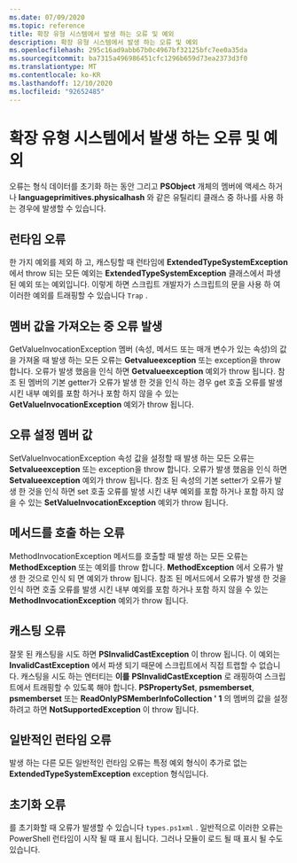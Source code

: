 ```yaml
---
ms.date: 07/09/2020
ms.topic: reference
title: 확장 유형 시스템에서 발생 하는 오류 및 예외
description: 확장 유형 시스템에서 발생 하는 오류 및 예외
ms.openlocfilehash: 295c16ad9abb67b0c4967bf32125bfc7ee0a35da
ms.sourcegitcommit: ba7315a496986451cfc1296b659d73ea2373d3f0
ms.translationtype: MT
ms.contentlocale: ko-KR
ms.lasthandoff: 12/10/2020
ms.locfileid: "92652485"
---
```

# <a name="errors-and-exceptions-in-the-extended-type-system"></a>확장 유형 시스템에서 발생 하는 오류 및 예외

오류는 형식 데이터를 초기화 하는 동안 그리고 **PSObject** 개체의 멤버에 액세스 하거나 **languageprimitives.physicalhash** 와 같은 유틸리티 클래스 중 하나를 사용 하는 경우에 발생할 수 있습니다.

## <a name="runtime-errors"></a>런타임 오류

한 가지 예외를 제외 하 고, 캐스팅할 때 런타임에 **ExtendedTypeSystemException** 에서 throw 되는 모든 예외는 **ExtendedTypeSystemException** 클래스에서 파생 된 예외 또는 예외입니다. 이렇게 하면 스크립트 개발자가 스크립트의 문을 사용 하 여 이러한 예외를 트래핑할 수 있습니다 `Trap` .

## <a name="errors-getting-member-values"></a>멤버 값을 가져오는 중 오류 발생

GetValueInvocationException 멤버 (속성, 메서드 또는 매개 변수가 있는 속성)의 값을 가져올 때 발생 하는 모든 오류는 **Getvalueexception** 또는  exception을 throw 합니다.
오류가 발생 했음을 인식 하면 **Getvalueexception** 예외가 throw 됩니다. 참조 된 멤버의 기본 getter가 오류가 발생 한 것을 인식 하는 경우 get 호출 오류를 발생 시킨 내부 예외를 포함 하거나 포함 하지 않을 수 있는 **GetValueInvocationException** 예외가 throw 됩니다.

## <a name="errors-setting-member-values"></a>오류 설정 멤버 값

SetValueInvocationException 속성 값을 설정할 때 발생 하는 모든 오류는 **Setvalueexception** 또는  exception을 throw 합니다. 오류가 발생 했음을 인식 하면 **Setvalueexception** 예외가 throw 됩니다. 참조 된 속성의 기본 setter가 오류가 발생 한 것을 인식 하면 set 호출 오류를 발생 시킨 내부 예외를 포함 하거나 포함 하지 않을 수 있는 **SetValueInvocationException** 예외가 throw 됩니다.

## <a name="errors-invoking-a-method"></a>메서드를 호출 하는 오류

MethodInvocationException 메서드를 호출할 때 발생 하는 모든 오류는 **MethodException** 또는  예외를 throw 합니다. **MethodException** 에서 오류가 발생 한 것으로 인식 되 면 예외가 throw 됩니다. 참조 된 메서드에서 오류가 발생 한 것을 인식 하면 호출 오류를 발생 시킨 내부 예외를 포함 하거나 포함 하지 않을 수 있는 **MethodInvocationException** 예외가 throw 됩니다.

## <a name="casting-errors"></a>캐스팅 오류

잘못 된 캐스팅을 시도 하면 **PSInvalidCastException** 이 throw 됩니다. 이 예외는 **InvalidCastException** 에서 파생 되기 때문에 스크립트에서 직접 트랩할 수 없습니다. 캐스팅을 시도 하는 엔터티는 **이를** **PSInvalidCastException** 로 래핑하여 스크립트에서 트래핑할 수 있도록 해야 합니다. **PSPropertySet**, **psmemberset**, **psmemberset** 또는 **ReadOnlyPSMemberInfoCollection ' 1** 의 멤버의 값을 설정 하려고 하면 **NotSupportedException** 이 throw 됩니다.

## <a name="common-runtime-errors"></a>일반적인 런타임 오류

발생 하는 다른 모든 일반적인 런타임 오류는 특정 예외 형식이 추가로 없는 **ExtendedTypeSystemException** exception 형식입니다.

## <a name="initialization-errors"></a>초기화 오류

를 초기화할 때 오류가 발생할 수 있습니다 `types.ps1xml` . 일반적으로 이러한 오류는 PowerShell 런타임이 시작 될 때 표시 됩니다. 그러나 모듈이 로드 될 때 표시 될 수도 있습니다.
